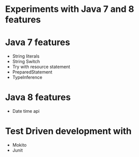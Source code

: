 # Experiments with Java 7 and 8 features

# Java 7 features

- String literals
- String Switch
- Try with resource statement
- PreparedStatement
- TypeInference

# Java 8 features
- Date time api

# Test Driven development with
- Mokito
- Junit